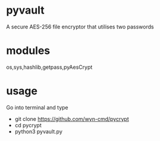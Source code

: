 # pyvault
A secure AES-256 file encryptor that utilises two passwords

# modules
os,sys,hashlib,getpass,pyAesCrypt

# usage
Go into terminal and type
* git clone https://github.com/wyn-cmd/pycrypt
* cd pycrypt
* python3 pyvault.py
